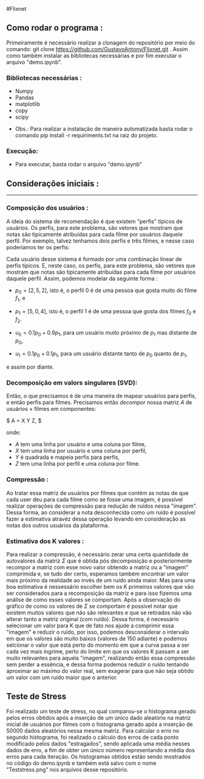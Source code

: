 #Flixnet

## Como rodar o programa :

Primeiramente é necessário realizar a clonagem do repositório por meio do comando: git clone https://github.com/GustavoAntony/Flixnet.git . Assim como também instalar as bibliotecas necessárias e por fim executar o arquivo "demo.ipynb".

### Bibliotecas necessárias :
 * Numpy 
 * Pandas
 * matplotlib
 * copy
 * scipy

- Obs.: Para realizar a instalação de maneira automatizada basta rodar o comando pip install -r requiriments.txt na raiz do projeto. 

### Execução:

- Para executar, basta rodar o arquivo "demo.ipynb"

## Considerações iniciais :  

________________________
### Composição dos usuários : 

A ideia do sistema de recomendação é que existem "perfis" típicos de usuários. Os perfis, para este problema, são vetores que mostram que notas são tipicamente atribuídas para cada filme por usuários daquele perfil. Por exemplo, talvez tenhamos dois perfis e três filmes, e nesse caso poderíamos ter os perfis:


Cada usuário desse sistema é formado por uma combinação linear de perfis típicos. E, neste caso, os perfis, para este problema, são vetores que mostram que notas são tipicamente atribuídas para cada filme por usuários daquele perfil. Assim, podemos modelar da seguinte forma :

* $p_0 = [2, 5, 2]$, isto é, o perfil $0$ é de uma pessoa que gosta muito do filme $f_1$, e
* $p_1 = [5, 0, 4]$, isto é, o perfil $1$ é de uma pessoa que gosta dos filmes $f_0$ e $f_2$. 

* $u_0 = 0.1 p_0 + 0.9 p_1$, para um usuário muito próximo de $p_1$ mas distante de $p_0$,
* $u_1 = 0.1 p_0 + 0.1 p_1$, para um usuário distante tanto de $p_0$ quanto de $p_1$,

e assim por diante.

### Decomposição em valors singulares (SVD):

Então, o que precisamos é de uma maneira de mapear usuários para perfis, e então perfis para filmes. Precisamos então *decompor* nossa matriz $A$ de usuários $\times$ filmes em componentes:

$
A = X Y Z,
$

onde:
* $A$ tem uma linha por usuário e uma coluna por filme,
* $X$ tem uma linha por usuário e uma coluna por perfil,
* $Y$ é quadrada e mapeia perfis para perfis,
* $Z$ tem uma linha por perfil e uma coluna por filme.


### Compressão :

Ao tratar essa matriz de usuários por filmes que contém as notas de que cada user deu para cada filme como se fosse uma imagem, é possível realizar operações de compressão para redução de ruídos nessa "imagem". Dessa forma, ao considerar a nota desconhecida como um ruído é possível fazer a estimativa atravéz dessa operação levando em consideração as notas dos outros usuários da plataforma.

### Estimativa dos K valores :


Para realizar a compressão, é necessário zerar uma certa quantidade de autovalores da matriz $\Sigma$ que é obtida pós decomposição e posteriormente recompor a matriz com esse novo valor obtendo a matriz ou a "imagem" comprimida e, se tudo der certo, esperamos também encontrar um valor mais próximo da realidade ao invés de um ruído ainda maior. Mas para uma boa estimativa é nessessário escolher bem os K primeiros valores que vão ser considerados para a recomposição da matriz e para isso fizemos uma análise de como esses valores se comportam. Após a observação do gráfico de como os valores de $\Sigma$ se comportam é possível notar que existem muitos valores que não são relevantes e que se retirados não vão alterar tanto a matriz original (com ruído). Dessa forma, é necessário selecionar um valor para K que de fato nos ajude a comprimir essa "imagem" e reduzir o ruído, por isso, podemos desconsiderar o intervalo em que os valores são muito baixos (valores de 150 adiante) e podemos selcionar o valor que está perto do momento em que a curva passa a ser cada vez mais ingrime, perto do limite em que os valores K passam a ser muito relevantes para aquela "imagem", realizando então essa compressão sem perder a essência, e dessa forma podemos reduzir o ruído tentando aproximar ao máximo do valor real, sem exagerar para que não seja obtido um valor com um ruído maior que o anterior. 


## Teste de Stress

Foi realizado um teste de stress, no qual comparou-se o histograma gerado pelos erros obtidos após a inserção de um único dado aleatório na matriz inicial de usuários por filmes com o histograma gerado após a inserção de 50000 dados aleatórios nessa mesma matriz. Para calcular o erro no segundo histograma, foi realizado o cálculo dos erros de cada ponto modificado pelos dados "estragados", sendo aplicada uma média nesses dados de erro, a fim de obter um único número representando a média dos erros para cada iteração. Os histogramas obtidos estão sendo mostrados no código do demo.ipynb e também está salvo com o nome "Teststress.png" nos arquivos desse repositório.